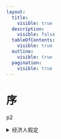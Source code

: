 ```yaml
---
layout:
  title:
    visible: true
  description:
    visible: false
  tableOfContents:
    visible: true
  outline:
    visible: true
  pagination:
    visible: true
---
```


# 序

p2

<details>

<summary>经济人假定</summary>

```
每一个人都通过成本-收益计算追求自己的行为最大化
```

</details>
